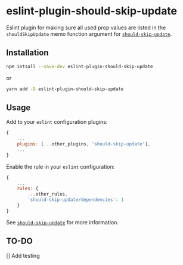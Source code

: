 # eslint-plugin-should-skip-update

Eslint plugin for making sure all used prop values are listed in the `shouldSkipUpdate` memo function argument for [`should-skip-update`](https://github.com/joeyparis/should-skip-update).

## Installation

```bash
npm intsall --save-dev eslint-plugin-should-skip-update
```

or

```bash
yarn add -D eslint-plugin-should-skip-update
```

## Usage

Add to your `eslint` configuration plugins:
```javascript
{
    ...
    plugins: [...other_plugins, 'should-skip-update'],
    ...
}
```

Enable the rule in your `eslint` configuration:
```javascript
{
    ...
    rules: {
        ...other_rules,
        'should-skip-update/dependencies': 1
    }
}
```

See [`should-skip-update`](https://github.com/joeyparis/should-skip-update) for more information.

## TO-DO

[] Add testing

